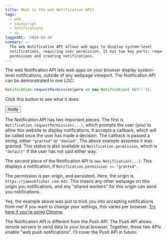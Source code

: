 ```yaml
---
title: What is the web Notification API?
tags:
  - web
  - javascript
  - notifications
  - ux
taggedAt: '2024-03-26'
summary: >-
  The web Notification API allows web apps to display system-level
  notifications, requiring user permission. It has two key parts: requesting
  permission and creating notifications.
---
```


The web Notification API lets web apps on your browser display system-level notifications,
outside of any webpage viewport.
The Notification API can be demonstrated in one LOC:

```js
Notification.requestPermission(perm => new Notification('HEY!!'));
```

Click this button to see what it does:

<button onclick="Notification.requestPermission(perm => new Notification('HEY!!'))">Notify</button>

The Notification API has two important pieces.
The first is `Notification.requestPermission(...)`,
which prompts the user (you)
to allow this website to display notifications.
It accepts a callback,
which will be called once the user has made a decision.
The callback is passed a string, either `"granted"` or `"denied"`.
The above example assumes it was granted.
This status is also available as `Notification.permission`,
which is `"default"` if the user has not said either way.

The second piece of the Notification API is `new Notification(...)`.
This displays a notification, if `Notification.permission == "granted"`.

The permission is per-origin, and persistent.
Here, the origin is `https://jameshfisher.com:443`.
This means any other webpage on this origin you notifications,
and any "shared workers" for this origin can send you notifications.

Yes, the example above was just to trick you into accepting notifications from me!
If you want to change your settings, this varies per browser.
[Try here if you're using Chrome](chrome://settings/content/notifications).

The Notification API is different from the Push API.
The Push API allows remote servers to send data to your local browser.
Together, these two APIs enable "web push notifications".
I'll cover the Push API in future.
